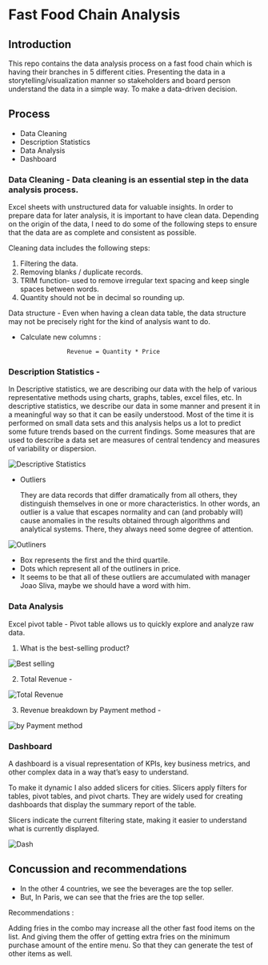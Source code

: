 # Fast Food Chain Analysis

## Introduction
This repo contains the data analysis process on a fast food chain which is having their branches in 5 different cities. Presenting the data in a storytelling/visualization manner so stakeholders and board person understand the data in a simple way.  To make a data-driven decision. 

## Process

- Data Cleaning
- Description Statistics
- Data Analysis
- Dashboard

   
### Data Cleaning - Data cleaning is an essential step in the data analysis process.

Excel sheets with unstructured data for valuable insights. In order to  prepare data for later analysis, it is important to have clean data. Depending on the origin of the data, I need to do some of the following steps to ensure that the data are as complete and consistent as possible. 

Cleaning data includes the following steps:
1. Filtering the data.
2. Removing blanks / duplicate  records. 
3. TRIM function- used to remove irregular text spacing and keep single spaces between words.
4. Quantity should not be in decimal so rounding up.

Data structure - Even when having a clean data table, the data structure may not be precisely right for the kind of analysis want to do.

- Calculate new columns :

                   Revenue = Quantity * Price


### Description Statistics - 

In Descriptive statistics, we are describing our data with the help of various representative methods using charts, graphs, tables, excel files, etc. In descriptive statistics, we describe our data in some manner and present it in a meaningful way so that it can be easily understood. Most of the time it is performed on small data sets and this analysis helps us a lot to predict some future trends based on the current findings. Some measures that are used to describe a data set are measures of central tendency and measures of variability or dispersion.

![Descriptive Statistics](https://github.com/pratiraut/Fast-Food-chain-analysis/assets/146583441/09a0e6c6-69f1-4b1e-986c-bcda3b917fba)

- Outliers

  They are data records that differ dramatically from all others, they distinguish themselves in one or more characteristics. In other words, an outlier is a value that escapes normality and can (and probably will) cause anomalies in the results obtained through algorithms and analytical systems. There, they always need some degree of attention.

![Outliners](https://github.com/pratiraut/Fast-Food-chain-analysis/assets/146583441/05cc5faf-6488-44bb-a46d-debd296f8e42)

- Box represents the first and the third quartile.
- Dots which represent all of the outliners in price.
- It seems to be that all of these outliers are accumulated with manager Joao Sliva, maybe we should have a word with him.

### Data Analysis

 Excel pivot table - Pivot table allows us to quickly explore and analyze raw data.

1. What is the best-selling product?

![Best selling](https://github.com/pratiraut/Fast-Food-chain-analysis/assets/146583441/02b9c7b5-90be-4813-9e77-58c8c114d669)


2. Total Revenue -

![Total Revenue](https://github.com/pratiraut/Fast-Food-chain-analysis/assets/146583441/00f941b2-4e2a-457a-bb72-328af30e14a4)


3. Revenue breakdown by Payment method -

![by Payment method](https://github.com/pratiraut/Fast-Food-chain-analysis/assets/146583441/df329f2f-c0b9-499f-8da2-5ff2d2e53e2e)


### Dashboard

A dashboard is a visual representation of KPIs, key business metrics, and other complex data in a way that’s easy to understand.

To make it dynamic I also added slicers for cities.
Slicers apply filters for tables, pivot tables, and pivot charts. They are widely used for creating dashboards that display the summary report of the table. 

Slicers indicate the current filtering state, making it easier to understand what is currently displayed. 

![Dash](https://github.com/pratiraut/Fast-Food-chain-analysis/assets/146583441/643b0b90-8f4d-4c36-9813-5d03dbb2e2f1)

## Concussion and recommendations

- In the other 4 countries, we see the beverages are the top seller. 
- But, In Paris, we can see that the fries are the top seller. 

Recommendations : 

Adding fries in the combo may increase all the other fast food items on the list. 
And giving them the offer of  getting extra fries on the minimum purchase amount of the entire menu. So that they can generate the test of other items as well.

